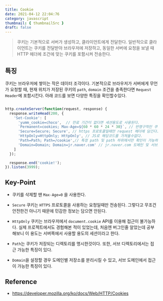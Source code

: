 ```yaml
---
title: Cookie
date: 2021-04-12 22:04:76
category: javascript
thumbnail: { thumbnailSrc }
draft: false
---
```


> 쿠키는 기본적으로 서버가 생성하고, 클라이언트에게 전달한다. 일반적으로 클라이언트는 쿠키를 전달받아 브라우저에 저장하고, 동일한 서버에 요청을 보낼 때 HTTP 헤더에 조건에 맞는 쿠키를 포함시켜 전송한다. 

## 특징
쿠키는 브라우저에 쌓이는 작은 데이터 조각이다. 기본적으로 브라우저가 서버에게 무언가 요청할 때, 현재 위치가 저장된 쿠키의 `path`, `domain` 조건을 충족한다면 `Request Header`에 포함시킨다. 아래 코드를 보면 다양한 특징을 확인할수있다.

```javascript

http.createServer(function(request, response) {
  response.writeHead(200, {
    'Set-Cookie': [
      'yumm_cookie=choco',  // 만료 기간이 없다면 세션용도로 사용된다.
      `Permanent=cookies; Max-Age=${60 * 60 * 24 * 30}`, // 반영구적인 쿠키
      'Secure=Secure; Secure', // https 프로토콜일때만 request 헤더에 담긴다.
      'HttpOnly=HttpOnly; HttpOnly', // JS로 해당코드를 가져올수없다.
      'Path=Path; Path=/cookie',// 특정 path 및 path 하위에서만 확인이 가능하도록 옵션을 줄수있다.
      'Domain=Domain; Domain=jr.naver.com' // jr.naver.com 도메인 및 서브도메인 모두 가능하다.
    ]
  });

  response.end('cookie!');
}).listen(3999);
```

## Key-Point

- 쿠키를 삭제할 땐 `Max-Age=0` 을 사용한다.

- `Secure` 쿠키는 `HTTPS` 프로토콜을 사용하는 요청일때만 전송된다. 그렇다고 무조건 안전한건 아니기 때문에 민감한 정보는 담으면 안된다.

- `HttpOnly` 쿠키는 브라우저에서 `document.cookie` API를 이용해 접근이 불가능하다. 실제 프로젝트에서도 경험해본 적이 있었는데, 처음엔 버그인줄 알았는데 공부해보니 이 용도는 서버쪽에서 사용할 용도의 세션이라고 한다.

- `Path`는 쿠키가 저장되는 디렉토리를 명시한것이다. 또한, 서브 디렉토리에서는 접근 가능한 특징이 있다.

- `Domain`을 설정할 경우 도메인별 저장소를 분리시킬 수 있고, 서브 도메인에서 접근이 가능한 특징이 있다.


## Reference
- https://developer.mozilla.org/ko/docs/Web/HTTP/Cookies

